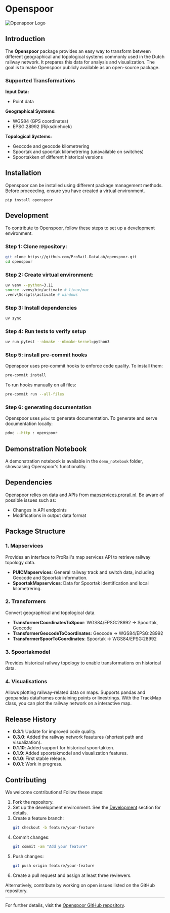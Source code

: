 # Openspoor

![Openspoor Logo](https://www.radingspoor.nl/wp-content/uploads/Stoom/Modellen_van_Leden/7_Inch_modellen/Zandloc_Janny/51133945_533417650499237_1555124498724814848_n-960x500.jpg)

## Introduction

The **Openspoor** package provides an easy way to transform between different geographical and topological systems commonly used in the Dutch railway network. It prepares this data for analysis and visualization. The goal is to make Openspoor publicly available as an open-source package.

### Supported Transformations

**Input Data:**
- Point data

**Geographical Systems:**
- WGS84 (GPS coordinates)
- EPSG:28992 (Rijksdriehoek)

**Topological Systems:**
- Geocode and geocode kilometrering
- Spoortak and spoortak kilometrering (unavailable on switches)
- Spoortakken of different historical versions

## Installation

Openspoor can be installed using different package management methods. Before proceeding, ensure you have created a virtual environment.
```
pip install openspoor
```

## Development

To contribute to Openspoor, follow these steps to set up a development environment.

### Step 1: Clone repository:
   ```sh
   git clone https://github.com/ProRail-DataLab/openspoor.git
   cd openspoor
   ```
### Step 2: Create virtual environment:

```sh
uv venv --python=3.11
source .venv/bin/activate # linux/mac
.venv\Scripts\activate # windows
```

### Step 3: Install dependencies

```sh
uv sync
```

### Step 4: Run tests to verify setup
```sh
uv run pytest --nbmake --nbmake-kernel=python3
```

### Step 5: install pre-commit hooks

Openspoor uses pre-commit hooks to enforce code quality. To install them:
```sh
pre-commit install
```

To run hooks manually on all files:
```sh
pre-commit run --all-files
```

### Step 6: generating documentation

Openspoor uses `pdoc` to generate documentation. To generate and serve documentation locally:
```sh
pdoc --http : openspoor
```

## Demonstration Notebook

A demonstration notebook is available in the `demo_notebook` folder, showcasing Openspoor's functionality.

## Dependencies

Openspoor relies on data and APIs from [mapservices.prorail.nl](https://mapservices.prorail.nl/). Be aware of possible issues such as:
- Changes in API endpoints
- Modifications in output data format

## Package Structure

### 1. Mapservices
Provides an interface to ProRail's map services API to retrieve railway topology data.
- **PUICMapservices**: General railway track and switch data, including Geocode and Spoortak information.
- **SpoortakMapservices**: Data for Spoortak identification and local kilometrering.

### 2. Transformers
Convert geographical and topological data.
- **TransformerCoordinatesToSpoor**: WGS84/EPSG:28992 → Spoortak, Geocode
- **TransformerGeocodeToCoordinates**: Geocode → WGS84/EPSG:28992
- **TransformerSpoorToCoordinates**: Spoortak → WGS84/EPSG:28992

### 3. Spoortakmodel
Provides historical railway topology to enable transformations on historical data.

### 4. Visualisations
Allows plotting railway-related data on maps. Supports pandas and geopandas dataframes containing points or linestrings.
With the TrackMap class, you can plot the railway network on a interactive map.

## Release History

- **0.3.1**: Update for improved code quality.
- **0.3.0**: Added the railway network feautures (shortest path and visualization).
- **0.1.10**: Added support for historical spoortakken.
- **0.1.9**: Added spoortakmodel and visualization features.
- **0.1.0**: First stable release.
- **0.0.1**: Work in progress.

## Contributing
We welcome contributions! Follow these steps:

1. Fork the repository.
2. Set up the development environment. See the [Development](#development)    section for details.
3. Create a feature branch:
   ```sh
   git checkout -b feature/your-feature
   ```
4. Commit changes:
   ```sh
   git commit -am "Add your feature"
   ```
5. Push changes:
   ```sh
   git push origin feature/your-feature
   ```
6. Create a pull request and assign at least three reviewers.

Alternatively, contribute by working on open issues listed on the GitHub repository.

---

For further details, visit the [Openspoor GitHub repository](https://github.com/ProRail-DataLab/openspoor).
